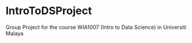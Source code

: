 # IntroToDSProject
Group Project for the course WIA1007 (Intro to Data Science) in Universiti Malaya
